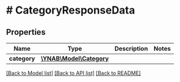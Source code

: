 # # CategoryResponseData

## Properties

Name | Type | Description | Notes
------------ | ------------- | ------------- | -------------
**category** | [**\YNAB\Model\Category**](Category.md) |  | 

[[Back to Model list]](../../README.md#documentation-for-models) [[Back to API list]](../../README.md#documentation-for-api-endpoints) [[Back to README]](../../README.md)


